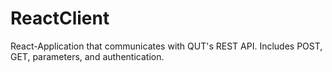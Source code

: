 # ReactClient
React-Application that communicates with QUT's REST API. Includes POST, GET, parameters, and authentication.
